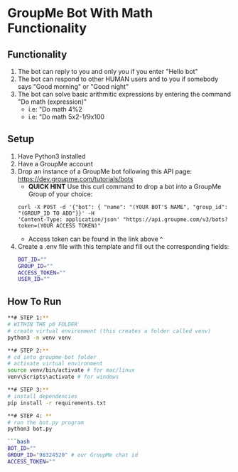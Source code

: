 # GroupMe Bot With Math Functionality

## Functionality
1. The bot can reply to you and only you if you enter "Hello bot"
2. The bot can respond to other HUMAN users and to you if somebody says "Good morning" or "Good night"
3. The bot can solve basic arithmitic expressions by entering the command "Do math (expression)"
   - i.e: "Do math 4%2
   - i.e: "Do math 5x2-1/9x100

## Setup

1. Have Python3 installed
2. Have a GroupMe account
3. Drop an instance of a GroupMe bot following this API page: https://dev.groupme.com/tutorials/bots
   - **QUICK HINT** Use this curl command to drop a bot into a GroupMe Group of your choice:
   ```
   curl -X POST -d '{"bot": { "name": "(YOUR BOT'S NAME", "group_id": "(GROUP_ID TO ADD"}}' -H
   'Content-Type: application/json' "https://api.groupme.com/v3/bots?token=(YOUR ACCESS TOKEN)"
   ```
   - Access token can be found in the link above ^
4. Create a .env file with this template and fill out the corresponding fields:
   ```bash
   BOT_ID=""
   GROUP_ID="" 
   ACCESS_TOKEN=""
   USER_ID=""
   ```

## How To Run

```bash
**# STEP 1:**
# WITHIN THE p0 FOLDER
# create virtual environment (this creates a folder called venv)
python3 -m venv venv

**# STEP 2:**
# cd into groupme-bot folder
# activate virtual environment
source venv/bin/activate # for mac/linux
venv\Scripts\activate # for windows

**# STEP 3:**
# install dependencies
pip install -r requirements.txt

**# STEP 4: **
# run the bot.py program
python3 bot.py

```bash
BOT_ID=""
GROUP_ID="98324520" # our GroupMe chat id
ACCESS_TOKEN="" 
```
